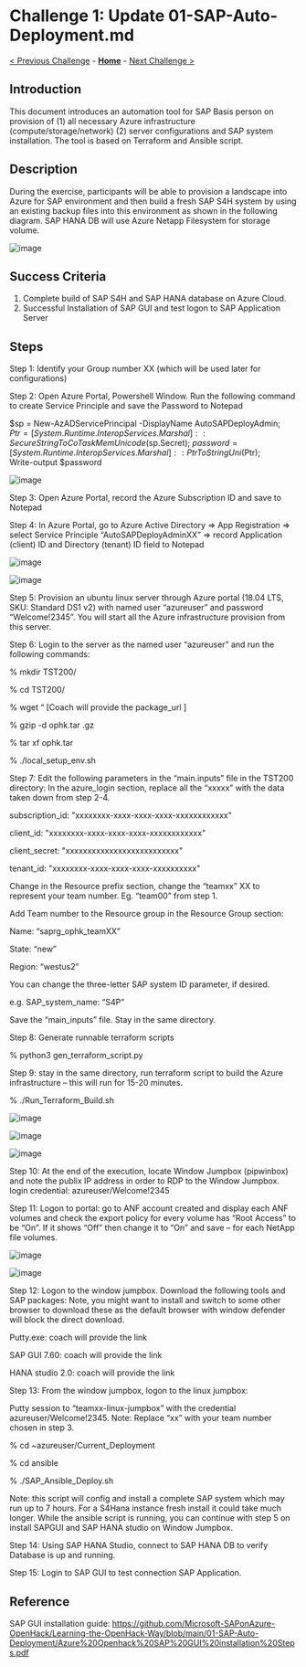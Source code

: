 # Challenge 1: Update 01-SAP-Auto-Deployment.md

[< Previous Challenge](./00-prereqs.md) - **[Home](../README.md)** - [Next Challenge >](./02-acr.md)

## Introduction

This document introduces an automation tool for SAP Basis person on provision of (1) all necessary Azure infrastructure (compute/storage/network) (2) server configurations and SAP system installation. The tool is based on Terraform and Ansible script.

## Description

During the exercise, participants will be able to provision a landscape into Azure for SAP environment and then build a fresh SAP S4H system by using an existing backup files into this environment as shown in the following diagram. SAP HANA DB will use Azure Netapp Filesystem for storage volume. 

![image](https://user-images.githubusercontent.com/73615525/115279764-f99d4080-a0fb-11eb-9e56-d43ee96fe173.png)

## Success Criteria

1.	Complete build of SAP S4H and SAP HANA database on Azure Cloud.
2.	Successful Installation of SAP GUI and test logon to SAP Application Server

## Steps

Step 1: Identify your Group number XX (which will be used later for configurations)

Step 2: Open Azure Portal, Powershell Window. Run the following command to create Service Principle and save the Password to Notepad

 $sp = New-AzADServicePrincipal -DisplayName AutoSAPDeployAdmin;  
 $Ptr = [System.Runtime.InteropServices.Marshal]::SecureStringToCoTaskMemUnicode($sp.Secret); 
 $password = [System.Runtime.InteropServices.Marshal]::PtrToStringUni($Ptr);  
 Write-output $password

![image](https://user-images.githubusercontent.com/81709232/115281792-3e29db80-a0fe-11eb-801f-bc3d4c2ee57a.png)


Step 3: Open Azure Portal, record the Azure Subscription ID and save to Notepad

Step 4: In Azure Portal, go to Azure Active Directory => App Registration => select Service Principle “AutoSAPDeployAdminXX” => record Application (client) ID and Directory (tenant) ID field to Notepad

![image](https://user-images.githubusercontent.com/81709232/115281830-4c77f780-a0fe-11eb-8bc8-ba9a6eac5072.png)

![image](https://user-images.githubusercontent.com/81709232/115281970-77fae200-a0fe-11eb-8b65-8e884527e6cf.png)

Step 5: Provision an ubuntu linux server through Azure portal (18.04 LTS, SKU: Standard DS1 v2) with named user “azureuser” and password “Welcome!2345”. You will start all the Azure infrastructure provision from this server.

Step 6: Login to the server as the named user “azureuser” and run the following commands:

% mkdir TST200/

% cd TST200/	 

% wget “ [Coach will provide the package_url ]

% gzip -d  ophk.tar .gz

% tar xf  ophk.tar	 

% ./local_setup_env.sh  

Step 7: Edit the following parameters in the “main.inputs” file in the TST200 directory: In the azure_login section, replace all the “xxxxx” with the data taken down from step 2-4. 

 subscription_id: "xxxxxxxx-xxxx-xxxx-xxxx-xxxxxxxxxxxx"
 
 client_id: "xxxxxxxx-xxxx-xxxx-xxxx-xxxxxxxxxxxx"	 
 
 client_secret:  "xxxxxxxxxxxxxxxxxxxxxxxxxx"      
 
 tenant_id:  "xxxxxxxx-xxxx-xxxx-xxxx-xxxxxxxxxx"  

Change in the Resource prefix section, change the “teamxx” XX to represent your team number. Eg. “team00” from step 1.

Add Team number to the Resource group in the Resource Group section:

Name: “saprg_ophk_teamXX”

State: “new”

Region: “westus2”

You can change the three-letter SAP system ID parameter, if desired. 

e.g. SAP_system_name: “S4P”

Save the “main_inputs” file. Stay in the same directory.

Step 8: Generate runnable terraform scripts 

% python3 gen_terraform_script.py 

Step 9: stay in the same directory, run terraform script to build the Azure infrastructure – this will run for 15-20 minutes.

% ./Run_Terraform_Build.sh 

![image](https://user-images.githubusercontent.com/81709232/115282055-93fe8380-a0fe-11eb-95eb-1cd6d6e7d572.png)

![image](https://user-images.githubusercontent.com/81709232/115282096-a1b40900-a0fe-11eb-9c47-88c647cb9310.png)

![image](https://user-images.githubusercontent.com/81709232/115282125-aaa4da80-a0fe-11eb-8f4e-f47907c65188.png)

Step 10: At the end of the execution, locate Window Jumpbox  (pipwinbox) and note the publix IP address in order to RDP to the Window Jumpbox. login credential:  azureuser/Welcome!2345 

Step 11: Logon to portal: go to ANF account created and display each ANF volumes and check the export policy for every volume has “Root Access” to be “On”. If it shows “Off” then change it to “On” and save – for each NetApp file volumes.

![image](https://user-images.githubusercontent.com/81709232/115282173-bd1f1400-a0fe-11eb-8cb3-8d76f2def7f9.png)

![image](https://user-images.githubusercontent.com/81709232/115282202-c9a36c80-a0fe-11eb-991e-c8aad9222e9a.png)

Step 12: Logon to the window jumpbox. Download the following tools and SAP packages: Note, you might want to install and switch to some other browser to download these as the default browser with window defender will block the direct download. 

Putty.exe: coach will provide the link 
 
SAP GUI 7.60: coach will provide the link 
 
HANA studio 2.0: coach will provide the link 

Step 13: From the window jumpbox, logon to the linux jumpbox:

Putty session to “teamxx-linux-jumpbox” with the credential  azureuser/Welcome!2345. Note: Replace “xx” with your team number chosen in step 3. 

% cd ~azureuser/Current_Deployment 

% cd ansible 

% ./SAP_Ansible_Deploy.sh 

Note: this script will config and install a complete SAP system which may run up to 7 hours. For a S4Hana instance fresh install it could take much longer. 
While the ansible script is running, you can continue with step 5 on install SAPGUI and SAP HANA studio on Window Jumpbox.  

Step 14: Using SAP HANA Studio, connect to SAP HANA DB to verify Database is up and running.

Step 15: Login to SAP GUI to test connection SAP Application.

## Reference

SAP GUI installation guide: https://github.com/Microsoft-SAPonAzure-OpenHack/Learning-the-OpenHack-Way/blob/main/01-SAP-Auto-Deployment/Azure%20Openhack%20SAP%20GUI%20installation%20Steps.pdf
